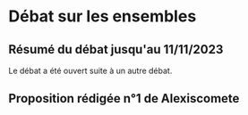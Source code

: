 
# Débat sur les ensembles

## Résumé du débat jusqu'au 11/11/2023

Le débat a été ouvert suite à un autre débat.

## Proposition rédigée n°1 de Alexiscomete


